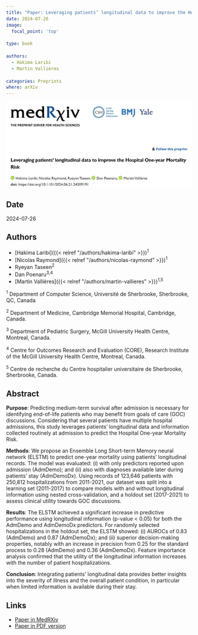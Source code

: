 ```yaml
---
title: "Paper: Leveraging patients’ longitudinal data to improve the Hospital One-year Mortality Risk"
date: 2024-07-26
image:
  focal_point: 'top'

type: book

authors:
  - Hakima Laribi
  - Martin Vallières

categories: Preprints
where: arXiv
---
```


![arXiv](featured.png)

## Date

2024-07-26

## Authors

  - [Hakima Laribi]({{< relref "/authors/hakima-laribi" >}})<sup>1</sup>
  - [Nicolas Raymond]({{< relref "/authors/nicolas-raymond" >}})<sup>1</sup>
  - Ryeyan Taseen<sup>2</sup>
  - Dan Poenaru<sup>3,4</sup>
  - [Martin Vallières]({{< relref "/authors/martin-vallieres" >}})<sup>1,5</sup>

<sup>1</sup> Department of Computer Science, Université de Sherbrooke, Sherbrooke, QC, Canada

<sup>2</sup> Department of Medicine, Cambridge Memorial Hospital, Cambridge, Canada.

<sup>3</sup> Department of Pediatric Surgery, McGill University Health Centre, Montreal, Canada.

<sup>4</sup> Centre for Outcomes Research and Evaluation (CORE), Research Institute of the McGill University Health Centre, Montreal, Canada.

<sup>5</sup> Centre de recherche du Centre hospitalier universitaire de Sherbrooke, Sherbrooke, Canada.

## Abstract

  **Purpose**: Predicting medium-term survival after admission is necessary for identifying end-of-life
  patients who may benefit from goals of care (GOC) discussions. Considering that several patients
  have multiple hospital admissions, this study leverages patients’ longitudinal data and information
  collected routinely at admission to predict the Hospital One-year Mortality Risk.

  **Methods**: We propose an Ensemble Long Short-term Memory neural network (ELSTM) to predict
  one-year mortality using patients’ longitudinal records. The model was evaluated: (i) with only predictors reported upon admission (AdmDemo); and (ii) also with diagnoses available later during patients’
  stay (AdmDemoDx). Using records of 123,646 patients with 250,812 hospitalizations from 2011-2021,
  our dataset was split into a learning set (2011-2017) to compare models with and without longitudinal information using nested cross-validation, and a holdout set (2017-2021) to assess clinical utility
  towards GOC discussions.

  **Results**: The ELSTM achieved a significant increase in predictive performance using longitudinal
  information (p-value < 0.05) for both the AdmDemo and AdmDemoDx predictors. For randomly
  selected hospitalizations in the holdout set, the ELSTM showed: (i) AUROCs of 0.83 (AdmDemo)
  and 0.87 (AdmDemoDx); and (ii) superior decision-making properties, notably with an increase in
  precision from 0.25 for the standard process to 0.28 (AdmDemo) and 0.36 (AdmDemoDx). Feature
  importance analysis confirmed that the utility of the longitudinal information increases with the
  number of patient hospitalizations.

  **Conclusion**: Integrating patients’ longitudinal data provides better insights into the severity of illness
  and the overall patient condition, in particular when limited information is available during their stay.

## Links

  - [Paper in MedRXiv](https://www.medrxiv.org/content/10.1101/2024.06.21.24309191v3)
  - [Paper in PDF version](https://www.medrxiv.org/content/10.1101/2024.06.21.24309191v3.full.pdf)
